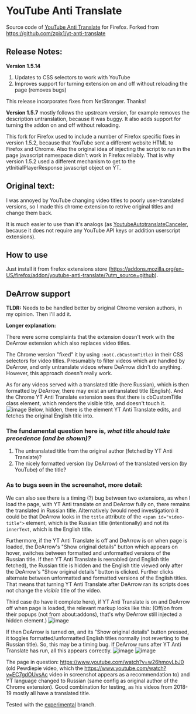 # YouTube Anti Translate
Source code of [YouTube Anti Translate](https://addons.mozilla.org/en-US/firefox/addon/youtube-anti-translate/?utm_source=github) for Firefox. Forked from https://github.com/zpix1/yt-anti-translate

## Release Notes:
**Version 1.5.14**

1. Updates to CSS selectors to work with YouTube
2. Improves support for turning extension on and off without reloading the page (removes bugs)

This release incorporates fixes from NetStranger. Thanks!

**Version 1.5.7** mostly follows the upstream version, for example removes the description untranslation, because it was buggy.
It also adds support for turning the addon on and off without reloading.

This fork for Firefox used to include a number of Firefox specific fixes in version 1.5.2, because that YouTube sent a different website HTML to Firefox and Chrome. Also the original idea of injecting the script to run in the page javascript namespace didn't work in Firefox reliably. That is why version 1.5.2 used a different mechanism to get to the ytInitialPlayerResponse javascript object on YT. 

## Original text:

I was annoyed by YouTube changing video titles to poorly user-translated versions, so I made this chrome extension to retrive original titles and change them back.

It is much easier to use than it's analogs (as [YoutubeAutotranslateCanceler](https://github.com/pcouy/YoutubeAutotranslateCanceler), because it does not require any YouTube API keys or addition userscript extensions).

## How to use
Just install it from firefox extensions store (https://addons.mozilla.org/en-US/firefox/addon/youtube-anti-translate/?utm_source=github).

## DeArrow support
**TLDR:** Needs to be handled better by original Chrome version authors, in my opinion. Then I'll add it.

**Longer explanation:**

There were some complaints that the extension doesn't work with the DeArrow extension which also replaces video titles. 

The Chrome version "fixed" it by using `:not(.cbCustomTitle)` in their CSS selectors for video titles. Presumably to filter videos which are handled by DeArrow, and only untranslate videos where DeArrow didn't do anything. However, this approach doesn't really work.

As for any videos served with a translated title (here Russian), which is then formatted by DeArrow, there may exist an untranslated title (English). And the Chrome YT Anti Translate extension sees that there is cbCustomTitle class element, which renders the visible title, and doesn't touch it.  
![image](https://github.com/user-attachments/assets/f3281853-2b8f-4949-ac32-9318e6f1238b)
Below, hidden, there is the element YT Anti Translate edits, and fetches the original English title into. 

### The fundamental question here is, *what title should take precedence (and be shown)?* 
1. The untranslated title from the original author (fetched by YT Anti Translate)?
2. The nicely formatted version (by DeArrow) of the translated version (by YouTube) of the title?

### As to bugs seen in the screenshot, more detail:

We can also see there is a timing (?) bug between two extensions, as when I load the page, with YT Anti translate on and DeArrow fully on, there remains the translated in Russian title. Alternatively (would need investigation) it could be that DeArrow looks in the `title` attribute of the `<span id="video-title">` element, which is the Russian title (intentionally) and not its `innerText`, which is the English title. 

Furthermore, if the YT Anti Translate is off and DeArrow is on when page is loaded, the DeArrow's "Show original details" button which appears on hover, switches between formatted and unformatted versions of the Russian title. If then YT Anti Translate is reenabled (and English title fetched), the Russian title is hidden and the English title viewed only after the DeArrow's "Show original details" button is clicked. Further clicks alternate between unformatted and formatted versions of the English titles. That means that turning YT Anti Translate after DeArrow ran its scripts does not change the *visible* title of the video. 

Third case (to have it complete here), if YT Anti Translate is on and DeArrow off when page is loaded, the relevant markup looks like this:
(Off/on from their popups (not from about:addons), that's why DeArrow still injected a hidden element.)
![image](https://github.com/user-attachments/assets/4f1a224d-dc51-483d-a76b-d2682dac4f97)

If then DeArrow is turned on, and its "Show original details" button pressed, it toggles formatted/unformatted English titles normally (not reverting to the Russian title).
So, this may be a timing bug. If DeArrow runs after YT Anti Translate has run, all this appears correctly.
![image](https://github.com/user-attachments/assets/3b360d44-f8c6-4160-b6a1-4c534b5b71d2)
![image](https://github.com/user-attachments/assets/501a5ff6-5dc1-4c29-8bab-41f6bf0cff2a)



The page in question: https://www.youtube.com/watch?v=w26hmoyLbJ0 (old Pewdiepie video, which the https://www.youtube.com/watch?v=EC7gdOUvsAc video in screenshot appears as a recommendation to) and YT language changed to Russian (same config as original author of the Chrome extension). Good combination for testing, as his videos from 2018-19 mostly all have a translated title.

Tested with the [experimental](https://github.com/artisticfox8/yt-anti-translate/tree/experimental) branch.
